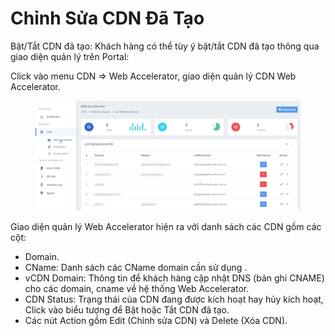 # Chỉnh Sửa CDN Đã Tạo

Bật/Tắt CDN đã tạo: Khách hàng có thể tùy ý bật/tắt CDN đã tạo thông qua giao diện quản lý trên Portal:

Click vào menu CDN => Web Accelerator, giao diện quản lý CDN Web Accelerator.

<figure><img src="../../.gitbook/assets/image (196).png" alt=""><figcaption></figcaption></figure>

Giao diện quản lý Web Accelerator hiện ra với danh sách các CDN gồm các cột:

* Domain.
* CName: Danh sách các CName domain cần sử dụng .
* vCDN Domain: Thông tin để khách hàng cập nhật DNS (bản ghi CNAME) cho các domain, cname về hệ thống Web Accelerator.
* CDN Status: Trạng thái của CDN đang được kích hoạt hay hủy kích hoạt, Click vào biểu tượng để Bật hoặc Tắt CDN đã tạo.
* Các nút Action gồm Edit (Chỉnh sửa CDN) và Delete (Xóa CDN).
